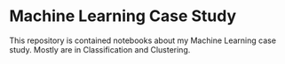 # Machine Learning Case Study
This repository is contained notebooks about my Machine Learning case study. 
Mostly are in Classification and Clustering.
